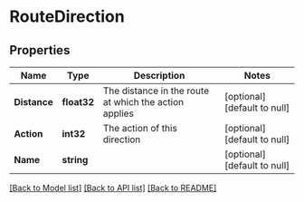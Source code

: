 # RouteDirection

## Properties
Name | Type | Description | Notes
------------ | ------------- | ------------- | -------------
**Distance** | **float32** | The distance in the route at which the action applies | [optional] [default to null]
**Action** | **int32** | The action of this direction | [optional] [default to null]
**Name** | **string** |  | [optional] [default to null]

[[Back to Model list]](../README.md#documentation-for-models) [[Back to API list]](../README.md#documentation-for-api-endpoints) [[Back to README]](../README.md)


